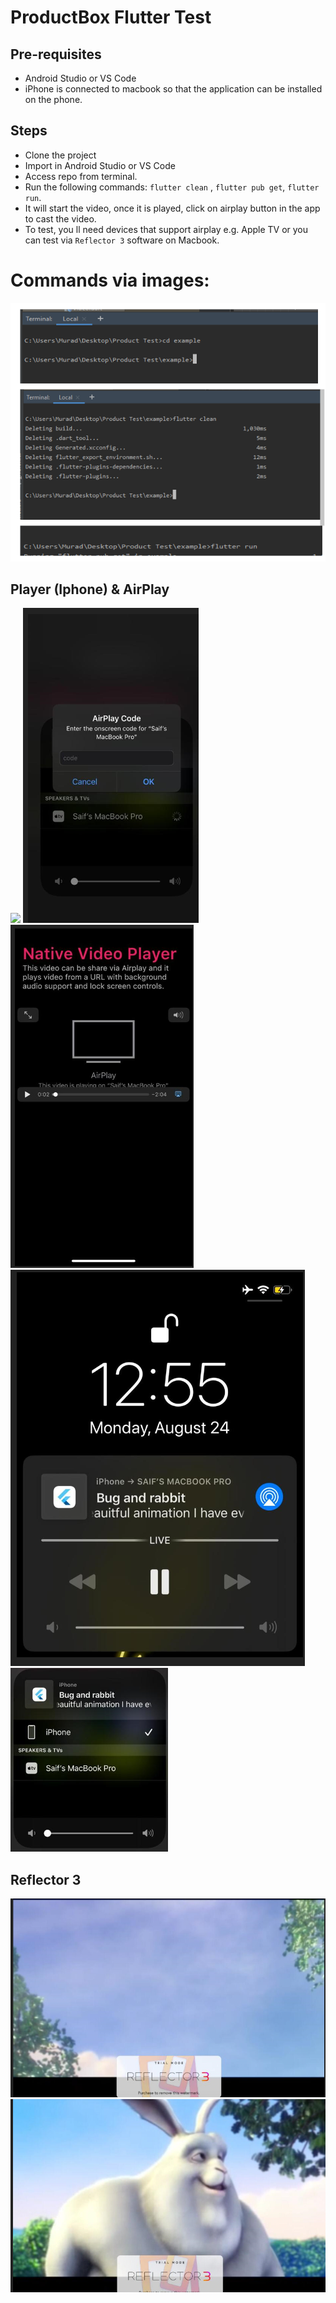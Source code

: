 ProductBox Flutter Test
=======================

Pre-requisites
--------------
 - Android Studio or VS Code
 - iPhone is connected to macbook so that the application can be installed on the phone.

Steps
-----
 - Clone the project
 - Import in Android Studio or VS Code
 - Access repo from terminal.
 - Run the following commands: `flutter clean` , `flutter pub get`, `flutter run`.
 - It will start the video, once it is played, click on airplay button in the app to cast the video.
 - To test, you ll need devices that support airplay e.g. Apple TV or you can test via `Reflector 3` software on Macbook.

# Commands via images:
 
 
 ![](/command.PNG)
 
 
 
 
 ## Player (Iphone) & AirPlay 
 ![](.android/02.PNG)
 ![](/android/04.PNG)
 ![](/android/03.PNG)
 ![](/android/05.PNG)
 ![](/android/06.PNG)
 ## Reflector 3
 ![](/android/07.PNG)
 ![](/android/08.PNG)
 
 
